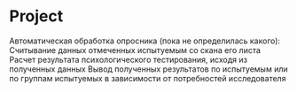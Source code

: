 # Project
Автоматическая обработка опросника (пока не определилась какого):
Считывание данных отмеченных испытуемым со скана его листа
Расчет результата психологического тестирования, исходя из полученных данных
Вывод полученных результатов по испытуемым или по группам испытуемых в зависимости от потребностей исследователя

